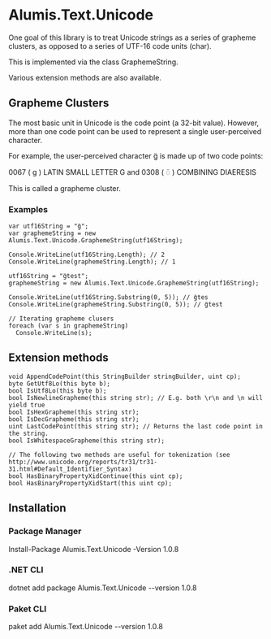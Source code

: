 # Alumis.Text.Unicode

One goal of this library is to treat Unicode strings as a series of grapheme clusters, as opposed to a series of UTF-16 code units (char).

This is implemented via the class GraphemeString.

Various extension methods are also available.

## Grapheme Clusters

The most basic unit in Unicode is the code point (a 32-bit value). However, more than one code point can be used to represent a single user-perceived character.

For example, the user-perceived character g̈ is made up of two code points:

0067 ( g ) LATIN SMALL LETTER G and
0308 ( ◌̈ ) COMBINING DIAERESIS

This is called a grapheme cluster.

### Examples

```
var utf16String = "g̈";
var graphemeString = new Alumis.Text.Unicode.GraphemeString(utf16String);

Console.WriteLine(utf16String.Length); // 2
Console.WriteLine(graphemeString.Length); // 1

utf16String = "g̈test";
graphemeString = new Alumis.Text.Unicode.GraphemeString(utf16String);

Console.WriteLine(utf16String.Substring(0, 5)); // g̈tes
Console.WriteLine(graphemeString.Substring(0, 5)); // g̈test

// Iterating grapheme clusers
foreach (var s in graphemeString)
  Console.WriteLine(s);
```

## Extension methods
```
void AppendCodePoint(this StringBuilder stringBuilder, uint cp);
byte GetUtf8Lo(this byte b);
bool IsUtf8Lo(this byte b);
bool IsNewlineGrapheme(this string str); // E.g. both \r\n and \n will yield true
bool IsHexGrapheme(this string str);
bool IsDecGrapheme(this string str);
uint LastCodePoint(this string str); // Returns the last code point in the string.
bool IsWhitespaceGrapheme(this string str);

// The following two methods are useful for tokenization (see http://www.unicode.org/reports/tr31/tr31-31.html#Default_Identifier_Syntax)
bool HasBinaryPropertyXidContinue(this uint cp);
bool HasBinaryPropertyXidStart(this uint cp);
```
## Installation

### Package Manager

Install-Package Alumis.Text.Unicode -Version 1.0.8

### .NET CLI

dotnet add package Alumis.Text.Unicode --version 1.0.8

### Paket CLI

paket add Alumis.Text.Unicode --version 1.0.8
